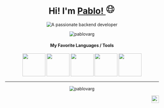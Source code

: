 <h1 align="center">
    Hi! I'm
    <a href="https://www.pvarber.com" target="_blank" >
        Pablo!
        <svg width="32" height="32" data-slot="icon" data-darkreader-inline-stroke="" aria-hidden="true" fill="none" stroke-width="1.5" stroke="currentColor" viewBox="0 0 24 24" xmlns="http://www.w3.org/2000/svg">
            <path d="M12 21a9.004 9.004 0 0 0 8.716-6.747M12 21a9.004 9.004 0 0 1-8.716-6.747M12 21c2.485 0 4.5-4.03 4.5-9S14.485 3 12 3m0 18c-2.485 0-4.5-4.03-4.5-9S9.515 3 12 3m0 0a8.997 8.997 0 0 1 7.843 4.582M12 3a8.997 8.997 0 0 0-7.843 4.582m15.686 0A11.953 11.953 0 0 1 12 10.5c-2.998 0-5.74-1.1-7.843-2.918m15.686 0A8.959 8.959 0 0 1 21 12c0 .778-.099 1.533-.284 2.253m0 0A17.919 17.919 0 0 1 12 16.5c-3.162 0-6.133-.815-8.716-2.247m0 0A9.015 9.015 0 0 1 3 12c0-1.605.42-3.113 1.157-4.418" stroke-linecap="round" stroke-linejoin="round"></path>
        </svg>
    </a>
</h1>
<div align="center">
    <img align="center" src="https://readme-typing-svg.demolab.com/?lines=A+passionate+backend+developer" alt="A passionate backend developer" />
</div>

<p align="center"> <img src="https://komarev.com/ghpvc/?username=pablovarg&label=Profile%20views&color=0e75b6&style=flat" alt="pablovarg" /> </p>

<div align="center">
    <h4>My Favorite Languages / Tools</h4>
    <img width="75" height="75" src="https://cdn.jsdelivr.net/gh/devicons/devicon@latest/icons/go/go-original-wordmark.svg" />
    <img width="75" height="75" src="https://cdn.jsdelivr.net/gh/devicons/devicon@latest/icons/archlinux/archlinux-original.svg" />
    <img width="75" height="75" src="https://cdn.jsdelivr.net/gh/devicons/devicon@latest/icons/neovim/neovim-original.svg" />
    <img width="75" height="75" src="https://cdn.jsdelivr.net/gh/devicons/devicon@latest/icons/postgresql/postgresql-original.svg" />
    <img width="75" height="75" src="https://cdn.jsdelivr.net/gh/devicons/devicon@latest/icons/python/python-original.svg" />
</div>

<hr />

<div align="center">
    <p><img align="center" src="https://github-readme-stats.vercel.app/api/top-langs?username=pablovarg&show_icons=true&locale=en&layout=donut&theme=gruvbox" alt="pablovarg" /></p>
</div>

<div align="right">
    <a href="https://www.linkedin.com/in/pablo-vargas-3215a2224/">
        <img width="24" height="24" src="https://cdn.jsdelivr.net/gh/devicons/devicon@latest/icons/linkedin/linkedin-original.svg" />
    </a>
</div>
